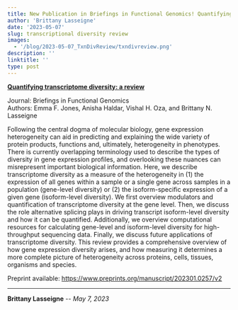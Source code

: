 ```yaml
---
title: New Publication in Briefings in Functional Genomics! Quantifying transcriptome diversity Review 
author: 'Brittany Lasseigne'
date: '2023-05-07'
slug: transcriptional diversity review
images: 
  - '/blog/2023-05-07_TxnDivReview/txndivreview.png'
description: ''
linktitle: ''
type: post
---
```


__<a href="https://academic.oup.com/bfg/advance-article-abstract/doi/10.1093/bfgp/elad019/7178017?redirectedFrom=fulltext&login=false" target="_blank">Quantifying transcriptome diversity: a review</a>__

Journal: Briefings in Functional Genomics<br>
Authors: Emma F. Jones, Anisha Haldar, Vishal H. Oza, and Brittany N. Lasseigne

Following the central dogma of molecular biology, gene expression heterogeneity can aid in predicting and explaining the wide variety of protein products, functions and, ultimately, heterogeneity in phenotypes. There is currently overlapping terminology used to describe the types of diversity in gene expression profiles, and overlooking these nuances can misrepresent important biological information. Here, we describe transcriptome diversity as a measure of the heterogeneity in (1) the expression of all genes within a sample or a single gene across samples in a population (gene-level diversity) or (2) the isoform-specific expression of a given gene (isoform-level diversity). We first overview modulators and quantification of transcriptome diversity at the gene level. Then, we discuss the role alternative splicing plays in driving transcript isoform-level diversity and how it can be quantified. Additionally, we overview computational resources for calculating gene-level and isoform-level diversity for high-throughput sequencing data. Finally, we discuss future applications of transcriptome diversity. This review provides a comprehensive overview of how gene expression diversity arises, and how measuring it determines a more complete picture of heterogeneity across proteins, cells, tissues, organisms and species.

Preprint available: https://www.preprints.org/manuscript/202301.0257/v2

---
**Brittany Lasseigne** -- _May 7, 2023_<br>